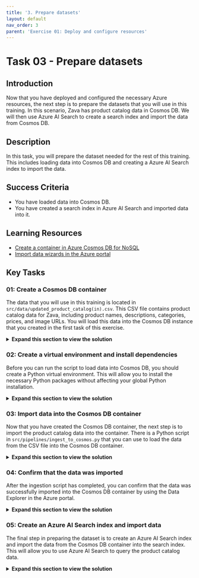 ```yaml
---
title: '3. Prepare datasets'
layout: default
nav_order: 3
parent: 'Exercise 01: Deploy and configure resources'
---
```


# Task 03 - Prepare datasets

## Introduction

Now that you have deployed and configured the necessary Azure resources, the next step is to prepare the datasets that you will use in this training. In this scenario, Zava has product catalog data in Cosmos DB. We will then use Azure AI Search to create a search index and import the data from Cosmos DB.

## Description

In this task, you will prepare the dataset needed for the rest of this training. This includes loading data into Cosmos DB and creating a Azure AI Search index to import the data.

## Success Criteria

- You have loaded data into Cosmos DB.
- You have created a search index in Azure AI Search and imported data into it.

## Learning Resources

- [Create a container in Azure Cosmos DB for NoSQL](https://learn.microsoft.com/azure/cosmos-db/nosql/how-to-create-container)
- [Import data wizards in the Azure portal](https://learn.microsoft.com/azure/search/search-import-data-portal)

## Key Tasks

### 01: Create a Cosmos DB container

The data that you will use in this training is located in `src/data/updated_product_catalog(in).csv`. This CSV file contains product catalog data for Zava, including product names, descriptions, categories, prices, and image URLs. You will load this data into the Cosmos DB instance that you created in the first task of this exercise.

<details markdown="block">
<summary><strong>Expand this section to view the solution</strong></summary>

Navigate to the [Azure portal](https://portal.azure.com/) and open the Cosmos DB account that you created in the first task of this exercise.

Before you can create the container that you will use for this training, you will need to enable vector search for the Cosmos DB NoSQL API. To do so, navigate to the **Settings** section of your Cosmos DB account and select **Features**. Then, select the **Vector Search for NoSQL API** option.

![Update the Vector Search for NoSQL API setting.](../../media/Solution/0103_CosmosDB1.png)

Select the **Enable** button to enable vector search. This may take up to 15 minutes for the policy to become active.

![Enable vector search for Cosmos DB.](../../media/Solution/0103_CosmosDB2.png)

After vector search has been enabled, navigate to the **Data Explorer** section of your Cosmos DB account from the left-hand menu. In the Data Explorer, you can see a `zava` database that was created as part of the deployment process. Select the ellipsis (...) next to the `zava` database and choose **New Container**.

![Create a new Cosmos DB container.](../../media/Solution/0103_CosmosDB3.png)

In the **New Container** pane, ensure that the database ID is `zava` and enter `product_catalog` for the container ID. Then, enter `/ProductID` for the partition key. Set the container throughput to **Manual** and enter `400` RU/s.

![Configure the new Cosmos DB container.](../../media/Solution/0103_CosmosDB4.png)

Scroll down to the **Container Vector Policy** section and select **Add vector embedding**. Name the new vector embedding `/request_vector` and ensure that it is a **float32** data type with a distance function of **cosine** and `1536` dimensions. For the index type, choose **diskANN**. Then, select the **OK** button to create the container.

![Configure the vector embedding for the Cosmos DB container.](../../media/Solution/0103_CosmosDB5.png)

</details>

### 02: Create a virtual environment and install dependencies

Before you can run the script to load data into Cosmos DB, you should create a Python virtual environment. This will allow you to install the necessary Python packages without affecting your global Python installation.

<details markdown="block">
<summary><strong>Expand this section to view the solution</strong></summary>

Open a terminal and navigate to the root directory of the repository that you cloned in the first task. Then, run the following commands to create a virtual environment and activate it:

```bash
# Navigate to the /src/ directory
cd src

# Create a virtual environment
python -m venv venv

# Activate the virtual environment
# On Windows
venv\Scripts\activate.bat
# On Windows (PowerShell)
venv\Scripts\Activate.ps1
# On macOS/Linux
source venv/bin/activate
```

Once the virtual environment is activated, you can install the necessary dependencies using pip:

```bash
pip install -r requirements.txt
```

</details>

### 03: Import data into the Cosmos DB container

Now that you have created the Cosmos DB container, the next step is to import the product catalog data into the container. There is a Python script in `src/pipelines/ingest_to_cosmos.py` that you can use to load the data from the CSV file into the Cosmos DB container.

<details markdown="block">
<summary><strong>Expand this section to view the solution</strong></summary>

Use the same terminal window where you created and activated the virtual environment in the previous step. Ensure that you are still in the `src` directory of the repository and that your virtual environment is active. Then, run the following command to execute the ingestion script:

```bash
python pipelines/ingest_to_cosmos.py
```

</details>

### 04: Confirm that the data was imported

After the ingestion script has completed, you can confirm that the data was successfully imported into the Cosmos DB container by using the Data Explorer in the Azure portal.

<details markdown="block">
<summary><strong>Expand this section to view the solution</strong></summary>

Navigate to the [Azure portal](https://portal.azure.com/) and open the Cosmos DB account that you created in the first task of this exercise. Then, navigate to the **Data Explorer** section from the left-hand menu.

In the Data Explorer, you should see the `zava` database. Inside of it is the `product_catalog` container that you created earlier. You can expand the container to view the imported data.

Select the **Items** option under the `product_catalog` container to view the documents that were imported. You should see multiple documents representing the products in the catalog.

![Review the imported documents in the product_catalog container.](../../media/Solution/0103_CosmosDB6.png)

</details>

### 05: Create an Azure AI Search index and import data

The final step in preparing the dataset is to create an Azure AI Search index and import the data from the Cosmos DB container into the search index. This will allow you to use Azure AI Search to query the product catalog data.

<details markdown="block">
<summary><strong>Expand this section to view the solution</strong></summary>

Navigate to the [Azure portal](https://portal.azure.com/) and open the Azure AI Search service that you created in the first task. Then, select the **Import data (new)** option from the central menu.

![Import data into Azure AI Search.](../../media/Solution/0103_Search1.png)

Choose **Azure Cosmos DB** from the list of data sources.

![Select Azure Cosmos DB as the data source.](../../media/Solution/0103_Search2.png)

Select **RAG** as the scenario to target.

![Select RAG as the scenario.](../../media/Solution/0103_Search3.png)

In the **Connect to your data** menu section, choose your Cosmos DB account from the drop-down list. Then, select the **zava** database and the **product_catalog** container. After that, select **Next** to continue.

![Connect to the Cosmos DB data source.](../../media/Solution/0103_Search4.png)

On the **Vectorize your text** page, select `content_for_vector` from the drop-down list as the column to vectorize. Then, choose **AI Foundry Hub catalog models** as the **Kind** and select your Azure AI Foundry project from the drop-down list. In the **Model deployment** drop-down list, choose `text-embedding-3-small`. After that, tick the checkbox indicating that connecting to an AI Foundry project will incur additional costs and select **Next** to continue.

![Configure the vectorization settings.](../../media/Solution/0103_Search5.png)

Leave the **Advanced settings** page with the default settings and select **Next** to continue.

For the **Objects name prefix**, enter `zava-product-catalog`. Then, select **Create** to import the data.

After the import process is complete, navigate to the **Indexes** section from the **Search management** menu. You should see a new index named `zava-product-catalog`. Select this index to view its details and confirm that there are 54 documents in the index.

![Review the created search index.](../../media/Solution/0103_Search6.png)

</details>
